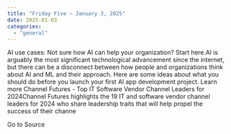 ```yaml
---
title: "Friday Five — January 3, 2025"
date: 2025-01-03
categories: 
  - "general"
---
```


AI use cases: Not sure how AI can help your organization? Start here.AI is arguably the most significant technological advancement since the internet, but there can be a disconnect between how people and organizations think about AI and ML and their approach. Here are some ideas about what you should do before you launch your first AI app development project. Learn more Channel Futures - Top IT Software Vendor Channel Leaders for 2024Channel Futures highlights the 19 IT and software vendor channel leaders for 2024 who share leadership traits that will help propel the success of their channe

Go to Source
